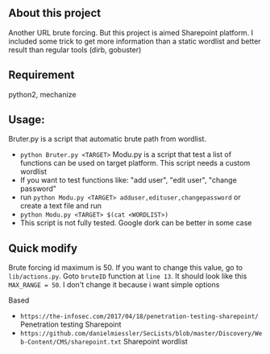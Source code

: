 ## About this project
Another URL brute forcing. But this project is aimed Sharepoint platform. I included some trick to get more information than a static wordlist and better result than regular tools (dirb, gobuster)

## Requirement
python2, mechanize

## Usage:
Bruter.py is a script that automatic brute path from wordlist.
  - `python Bruter.py <TARGET>`
Modu.py is a script that test a list of functions can be used on target platform. This script needs a custom wordlist
  - If you want to test functions like: "add user", "edit user", "change password"
  - run `python Modu.py <TARGET> adduser,edituser,changepassword` or create a text file and run
  - `python Modu.py <TARGET> $(cat <WORDLIST>)` 
  - This script is not fully tested. Google dork can be better in some case
  
## Quick modify
  Brute forcing id maximum is 50. If you want to change this value, go to `lib/actions.py`.
  Goto `bruteID` function at `line 13`. It should look like this `MAX_RANGE = 50`.
  I don't change it because i want simple options
 
Based
- `https://the-infosec.com/2017/04/18/penetration-testing-sharepoint/` Penetration testing Sharepoint
- `https://github.com/danielmiessler/SecLists/blob/master/Discovery/Web-Content/CMS/sharepoint.txt` Sharepoint wordlist